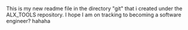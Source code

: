 This is my new readme file in the directory "git" that i created under the ALX_TOOLS repository. I hope I am on tracking to becoming a software engineer? hahaha